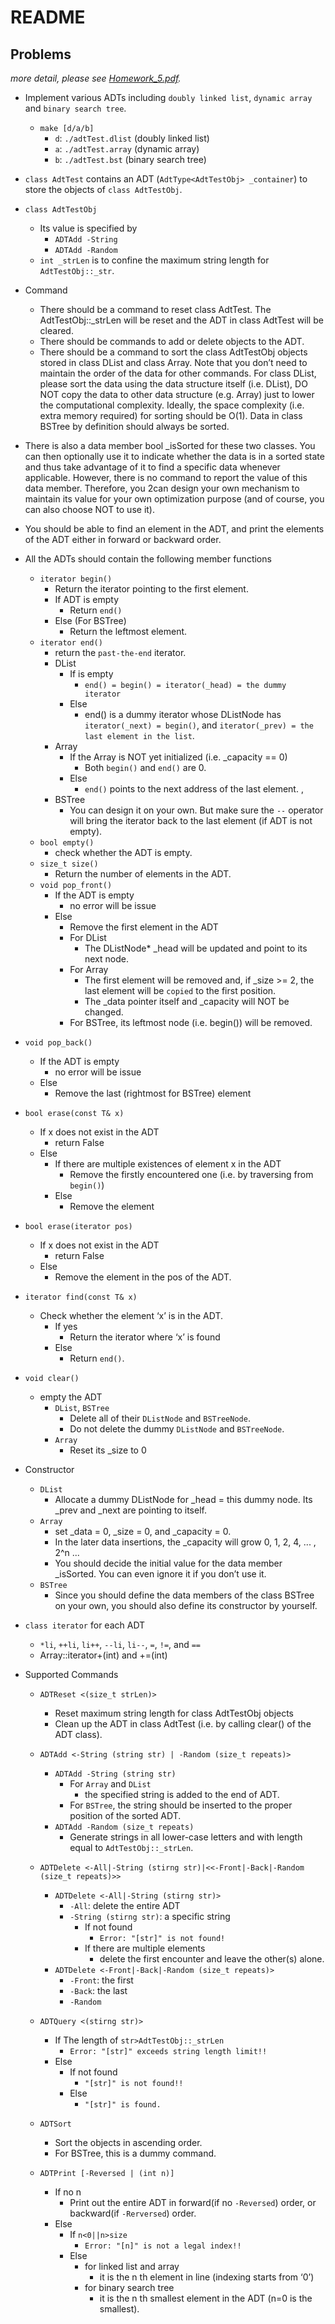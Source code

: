 # README  

## Problems

*more detail, please see [Homework_5.pdf](./Homework_5.pdf).*

* Implement various ADTs including `doubly linked list`, `dynamic array` and `binary search tree`.

  * `make [d/a/b]`
    * `d`: `./adtTest.dlist` (doubly linked list)
    * `a`: `./adtTest.array` (dynamic array)
    * `b`: `./adtTest.bst` (binary search tree)

* `class AdtTest` contains an ADT (`AdtType<AdtTestObj> _container`) to store the objects of `class AdtTestObj`.

* `class AdtTestObj`

  * Its value is specified by
    * `ADTAdd -String`
    * `ADTAdd -Random`
  * `int _strLen` is to confine the maximum string length for `AdtTestObj::_str`.

* Command

  * There should be a command to reset class AdtTest. The AdtTestObj::\_strLen will be reset and the ADT in class AdtTest will be cleared.
  * There should be commands to add or delete objects to the ADT.
  * There should be a command to sort the class AdtTestObj objects stored in class DList and class Array. Note that you don’t need to maintain the order of the data for other commands. For class DList, please sort the data using the data structure itself (i.e. DList), DO NOT copy the data to other data structure (e.g. Array) just to lower the computational complexity. Ideally, the space complexity (i.e. extra memory required) for sorting should be O(1). Data in class BSTree by definition should always be sorted.

* There is also a data member bool \_isSorted for these two classes. You can
  then optionally use it to indicate whether the data is in a sorted state and thus
  take advantage of it to find a specific data whenever applicable. However,
  there is no command to report the value of this data member. Therefore, you
  2can design your own mechanism to maintain its value for your own
  optimization purpose (and of course, you can also choose NOT to use it).

* You should be able to find an element in the ADT, and print the elements of
  the ADT either in forward or backward order.

* All the ADTs should contain the following member functions

  * `iterator begin()`
    * Return the iterator pointing to the first element.
    * If ADT is empty
      * Return `end()`
    * Else (For BSTree)
      * Return the leftmost element.
  * `iterator end()`
    * return the `past-the-end` iterator.
    * DList
      * If is empty
        * `end() = begin() = iterator(_head) = the dummy iterator`
      * Else
        * end() is a dummy iterator whose DListNode has `iterator(_next) = begin()`, and `iterator(_prev) = the last element in the list`.
    * Array
      * If the Array is NOT yet initialized (i.e. \_capacity \=\= 0)
        * Both `begin()` and `end()` are 0.
      * Else
        * `end()` points to the next address of the last element. ,
    * BSTree
      * You can design it on your own. But make sure the `--` operator will bring the iterator back to the last element (if ADT is not empty).
  * `bool empty()`
    * check whether the ADT is empty.
  * `size_t size()`
    * Return the number of elements in the ADT.
  * `void pop_front()`
    * If the ADT is empty
      * no error will be issue
    * Else
      * Remove the first element in the ADT
      * For DList
        * The DListNode\* \_head will be updated and point to its next node.
      * For Array
        * The first element will be removed and, if \_size >\= 2, the last element will be `copied` to the first position.
        * The \_data pointer itself and \_capacity will NOT be changed.
      * For BSTree, its leftmost node (i.e. begin()) will be removed.

* `void pop_back()`

  * If the ADT is empty
    * no error will be issue
  * Else
    * Remove the last (rightmost for BSTree) element

* `bool erase(const T& x)`

  * If x does not exist in the ADT
    * return False
  * Else
    * If there are multiple existences of element x in the ADT
      * Remove the firstly encountered one (i.e. by traversing from `begin()`)
    * Else
      * Remove the element

* `bool erase(iterator pos)`

  * If x does not exist in the ADT
    * return False
  * Else
    * Remove the element in the pos of the ADT.

* `iterator find(const T& x)`

  * Check whether the element ‘x’ is in the ADT.
    * If yes
      * Return the iterator where ‘x’ is found
    * Else
      * Return `end()`.

* `void clear()`

  * empty the ADT
    * `DList`, `BSTree`
      * Delete all of their `DListNode` and `BSTreeNode`.
      * Do not delete the dummy `DListNode` and `BSTreeNode`.
    * `Array`
      * Reset its \_size to 0

* Constructor

  * `DList`
    * Allocate a dummy DListNode for \_head \= this dummy node. Its \_prev and \_next are pointing to itself.
  * `Array`
    * set \_data \= 0, \_size \= 0, and \_capacity \= 0.
    * In the later data insertions, the \_capacity will grow 0, 1, 2, 4, ... , 2^n ...
    * You should decide the initial value for the data member \_isSorted. You can even ignore it if you don’t use it.
  * `BSTree`
    * Since you should define the data members of the class BSTree on your own, you should also define its constructor by yourself.

* `class iterator` for each ADT

  * `*li`, `++li`, `li++`, `--li`, `li--`, `=`, `!=`, and `==`
  * Array::iterator\+(int) and \+\=(int)

* Supported Commands

  * `ADTReset <(size_t strLen)>`
    * Reset maximum string length for class AdtTestObj objects
    * Clean up the ADT in class AdtTest (i.e. by calling clear() of the ADT class).
  * `ADTAdd <-String (string str) | -Random (size_t repeats)>`
    * `ADTAdd -String (string str)`
      * For `Array` and `DList`
        * the specified string is added to the end of ADT.
      * For `BSTree`, the string should be inserted to the proper position of the sorted ADT.
    * `ADTAdd -Random (size_t repeats)`
      * Generate strings in all lower-case letters and with length equal to `AdtTestObj::_strLen`.

  * `ADTDelete <-All|-String (stirng str)|<<-Front|-Back|-Random (size_t repeats)>>`

    * `ADTDelete <-All|-String (stirng str)>`
      * `-All`: delete the entire ADT
      * `-String (stirng str)`: a specific string
        * If not found
          * `Error: "[str]" is not found!`
        * If there are multiple elements
          * delete the first encounter and leave the other(s) alone.
    * `ADTDelete <-Front|-Back|-Random (size_t repeats)>`
      * `-Front`: the first
      * `-Back`: the last
      * `-Random`

  * `ADTQuery <(stirng str)>`

    * If The length of `str>AdtTestObj::_strLen`
      * `Error: "[str]" exceeds string length limit!!`
    * Else
      * If not found
        * `"[str]" is not found!!`
      * Else
        * `"[str]" is found.`

  * `ADTSort`

    * Sort the objects in ascending order.
    * For BSTree, this is a dummy command.

  * `ADTPrint [-Reversed | (int n)]`

    * If no n
      * Print out the entire ADT in forward(if no `-Reversed`) order, or backward(if `-Rerversed`) order.
    * Else
      * If `n<0||n>size`
        * `Error: "[n]" is not a legal index!!`
      * Else
        * for linked list and array
          * it is the n th element in line (indexing starts from ‘0’)
        * for binary search tree
          * it is the n th smallest element in the ADT (n\=0 is the smallest).